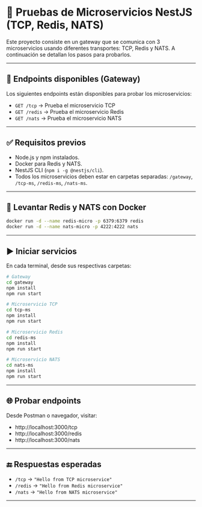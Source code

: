 
# 🧪 Pruebas de Microservicios NestJS (TCP, Redis, NATS)

Este proyecto consiste en un gateway que se comunica con 3 microservicios usando diferentes transportes: TCP, Redis y NATS. A continuación se detallan los pasos para probarlos.

---

## 🚀 Endpoints disponibles (Gateway)

Los siguientes endpoints están disponibles para probar los microservicios:

- `GET /tcp` → Prueba el microservicio TCP
- `GET /redis` → Prueba el microservicio Redis
- `GET /nats` → Prueba el microservicio NATS

---

## ✅ Requisitos previos

- Node.js y npm instalados.
- Docker para Redis y NATS.
- NestJS CLI (`npm i -g @nestjs/cli`).
- Todos los microservicios deben estar en carpetas separadas: `/gateway`, `/tcp-ms`, `/redis-ms`, `/nats-ms`.

---

## 🐳 Levantar Redis y NATS con Docker

```bash
docker run -d --name redis-micro -p 6379:6379 redis
docker run -d --name nats-micro -p 4222:4222 nats
```

---

## ▶️ Iniciar servicios

En cada terminal, desde sus respectivas carpetas:

```bash
# Gateway
cd gateway
npm install
npm run start

# Microservicio TCP
cd tcp-ms
npm install
npm run start

# Microservicio Redis
cd redis-ms
npm install
npm run start

# Microservicio NATS
cd nats-ms
npm install
npm run start
```

---

## 🌐 Probar endpoints

Desde Postman o navegador, visitar:

- http://localhost:3000/tcp
- http://localhost:3000/redis
- http://localhost:3000/nats

---

## 🔚 Respuestas esperadas

- `/tcp` → `"Hello from TCP microservice"`
- `/redis` → `"Hello from Redis microservice"`
- `/nats` → `"Hello from NATS microservice"`

---

